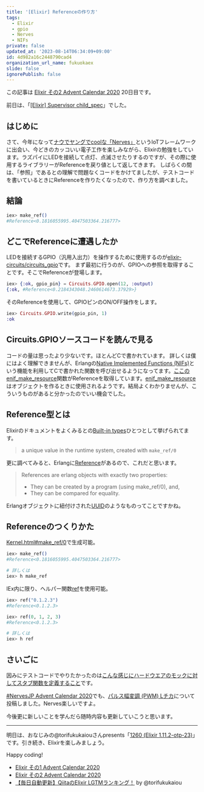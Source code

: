```yaml
---
title: '[Elixir] Referenceの作り方'
tags:
  - Elixir
  - gpio
  - Nerves
  - NIFs
private: false
updated_at: '2023-08-14T06:34:09+09:00'
id: 4d982a16c2448790cad4
organization_url_name: fukuokaex
slide: false
ignorePublish: false
---
```

この記事は [Elixir その2 Advent Calendar 2020](https://qiita.com/advent-calendar/2020/elixir2) 20日目です。

前日は、「[[Elixir] Supervisor child_spec](https://qiita.com/mnishiguchi/items/f4668697cb371ea6bb39)」でした。

## はじめに

さて、今年になって[ナウでヤングでcoolな「Nerves」](https://www2.slideshare.net/takasehideki/elixiriotcoolnerves-236780506)というIoTフレームワークに出会い、今どきのカッコいい電子工作を楽しみながら、Elixirの勉強をしています。ラズパイにLEDを接続して点灯、点滅させたりするのですが、その際に使用するライブラリーがReferenceを戻り値として返してきます。
しばらくの間は、「参照」であるとの理解で問題なくコードをかけてましたが、テストコードを書いているときにReferenceを作りたくなったので、作り方を調べました。

## 結論

```elixir
iex> make_ref()
#Reference<0.1816055995.4047503364.216777>
```

## どこでReferenceに遭遇したか

LEDを接続するGPIO（汎用入出力）を操作するために使用するのが[elixir-circuits/circuits_gpio](https://github.com/elixir-circuits/circuits_gpio)です。
まず最初に行うのが、GPIOへの参照を取得することです。そこでReferenceが登場します。

```elixir
iex> {:ok, gpio_pin} = Circuits.GPIO.open(12, :output)
{:ok, #Reference<0.2184343048.2460614673.37929>}
```

そのReferenceを使用して、GPIOピンのON/OFF操作をします。

```elixir
iex> Circuits.GPIO.write(gpio_pin, 1)
:ok
```

## Circuits.GPIOソースコードを読んで見る

コードの量は思ったより少ないです。ほとんどCで書かれています。
詳しくは僕にはよく理解できませんが、Erlangの[Native Implemented Functions (NIFs)](http://erlang.org/doc/tutorial/nif.html)という機能を利用してCで書かれた関数を呼び出せるようになってます。[ここのenif_make_resource](https://github.com/mnishiguchi/circuits_gpio/blob/f6659639fe4e5478e6b2ed8525a17fd278662c95/src/gpio_nif.c#L317)関数がReferenceを取得しています。[enif_make_resource](https://erlang.org/doc/man/erl_nif.html#enif_make_resource)はオブジェクトを作るときに使用されるようです。結局よくわかりませんが、こういうものがあると分かったのでいい機会でした。

## Reference型とは

Elixirのドキュメントをよくみるとの[Built-in types](https://hexdocs.pm/elixir/Kernel.html#module-built-in-types)ひとつとして挙げられてます。

>  a unique value in the runtime system, created with `make_ref/0`

更に調べてみると、Erlangに[Reference](https://www.erlang.org/course/advanced#refs)があるので、これだと思います。

> References are erlang objects with exactly two properties:
> - They can be created by a program (using make_ref/0), and,
> - They can be compared for equality.

Erlangオブジェクトに紐付けされた[UUID](https://ja.wikipedia.org/wiki/UUID)のようなものってことですかね。

## Referenceのつくりかた

[Kernel.html#make_ref/0](https://hexdocs.pm/elixir/Kernel.html#make_ref/0)で生成可能。

```elixir
iex> make_ref()
#Reference<0.1816055995.4047503364.216777>

# 詳しくは
iex> h make_ref
```

IEx内に限り、ヘルパー関数[ref](https://hexdocs.pm/iex/IEx.Helpers.html#ref/1)を使用可能。

```elixir
iex> ref("0.1.2.3")
#Reference<0.1.2.3>

iex> ref(0, 1, 2, 3)
#Reference<0.1.2.3>

# 詳しくは
iex> h ref
```

## さいごに

因みにテストコードでやりたかったのは[こんな感じにハードウエアのモックに対してスタブ関数を定義すること](https://github.com/mnishiguchi/lcd_display/blob/c980e9a6d7766b239ec326449cf3c8e764e39375/test/lcd_display/hd44780_i2c_test.exs#L99)です。

[#NervesJP Advent Calendar 2020](https://qiita.com/advent-calendar/2020/nervesjp)でも、[パルス幅変調 (PWM) Lチカ](https://qiita.com/mnishiguchi/items/4bdf88acf0ab0e8e2c7e)について投稿しました。Nerves楽しいですよ。

今後更に新しいことを学んだら随時内容も更新していこうと思います。

---

明日は、おなじみの@torifukukaiouさんpresents「[1260 (Elixir 1.11.2-otp-23)](https://qiita.com/torifukukaiou/items/a8f2eb1cf96e9cf385d8)」です。引き続き、Elixirを楽しみましょう。

Happy coding!

- [Elixir その1 Advent Calendar 2020](https://qiita.com/advent-calendar/2020/elixir)
- [Elixir その2 Advent Calendar 2020](https://qiita.com/advent-calendar/2020/elixir2)
- [【毎日自動更新】QiitaのElixir LGTMランキング！](https://qiita.com/torifukukaiou/items/1edb3e961acf002478fd) by @torifukukaiou
